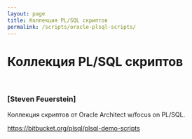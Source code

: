 ```yaml
---
layout: page
title: Коллекция PL/SQL скриптов
permalink: /scripts/oracle-plsql-scripts/
---
```


# Коллекция PL/SQL скриптов

<br/>

### [Steven Feuerstein]

Коллекция скриптов от Oracle Architect w/focus on PL/SQL.

https://bitbucket.org/plsql/plsql-demo-scripts
